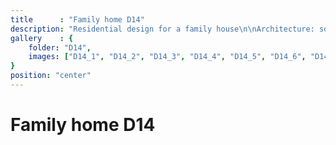 ```yaml
---
title      : "Family home D14"
description: "Residential design for a family house\n\nArchitecture: somumaja.lv\nYear: 2021\nArea: 134m2\nLocation: Riga, Latvia\n\nInterior design: Annija Straume"
gallery    : {
    folder: "D14",
    images: ["D14_1", "D14_2", "D14_3", "D14_4", "D14_5", "D14_6", "D14_7", "D14_8"],
}
position: "center"
---
```

# Family home D14
